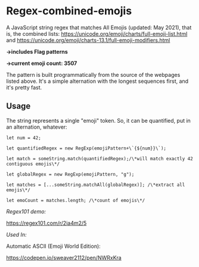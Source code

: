 # Regex-combined-emojis
A JavaScript string regex that matches All Emojis (updated: May 2021), that is, the combined lists:
https://unicode.org/emoji/charts/full-emoji-list.html and https://unicode.org/emoji/charts-13.1/full-emoji-modifiers.html

**->includes Flag patterns**

**->current emoji count: 3507**

The pattern is built programmatically from the source of the webpages listed above. 
It's a simple alternation with the longest sequences first, and it's pretty fast.

## Usage

The string represents a single "emoji" token.  So, it can be quantified, put in an alternation, whatever:


```
let num = 42;

let quantifiedRegex = new RegExp(emojiPattern+\`{${num}}\`);

let match = someString.match(quantifiedRegex);/\*will match exactly 42 contiguous emojis\*/ 

let globalRegex = new RegExp(emojiPattern, "g");

let matches = [...someString.matchAll(globalRegex)]; /\*extract all emojis\*/
    
let emoCount = matches.length; /\*count of emojis\*/
```


*Regex101 demo:*

https://regex101.com/r/2ia4m2/5

*Used In:*

Automatic ASCII (Emoji World Edition):

https://codepen.io/sweaver2112/pen/NWRxKra
